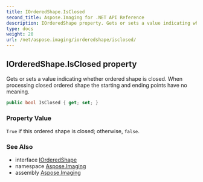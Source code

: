 ```yaml
---
title: IOrderedShape.IsClosed
second_title: Aspose.Imaging for .NET API Reference
description: IOrderedShape property. Gets or sets a value indicating whether ordered shape is closed. When processing closed ordered shape the starting and ending points have no meaning
type: docs
weight: 20
url: /net/aspose.imaging/iorderedshape/isclosed/
---
```

## IOrderedShape.IsClosed property

Gets or sets a value indicating whether ordered shape is closed. When processing closed ordered shape the starting and ending points have no meaning.

```csharp
public bool IsClosed { get; set; }
```

### Property Value

`True` if this ordered shape is closed; otherwise, `false`.

### See Also

* interface [IOrderedShape](../)
* namespace [Aspose.Imaging](../../iorderedshape/)
* assembly [Aspose.Imaging](../../../)


